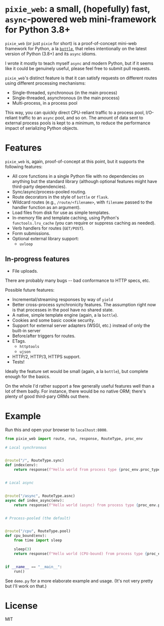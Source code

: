 # `pixie_web`: a small, (hopefully) fast, `async`-powered web mini-framework for Python 3.8+

`pixie_web` (or just `pixie` for short) is a proof-of-concept mini-web framework for Python, a la [`bottle`](http://bottlepy.org/), that relies intentionally on the latest version of Python (3.8+) and its `async` idioms.

I wrote it mostly to teach myself `async` and modern Python, but if it seems like it could be genuinely useful, please feel free to submit pull requests.

`pixie_web`'s distinct feature is that it can satisfy requests on different routes using different processing mechanisms:

* Single-threaded, synchronous (in the main process)
* Single-threaded, asynchronous (in the main process)
* Multi-process, in a process pool

This way, you can quickly direct CPU-reliant traffic to a process pool, I/O-reliant traffic to an `async` pool, and so on. The amount of data sent to external process pools is kept to a minimum, to reduce the performance impact of serializing Python objects.

# Features

`pixie_web` is, again, proof-of-concept at this point, but it supports the following features:

* All core functions in a single Python file with no dependencies on anything but the standard library (although optional features might have third-party dependencies).
* Sync/async/process-pooled routing.
* Route decorators in the style of `bottle` or `flask`.
* Wildcard routes (e.g., `/route/<filename>`, with `filename` passed to the handler function as an argument).
* Load files from disk for use as simple templates.
* In-memory file and template caching, using Python's `functools.lru_cache` (you can require or suppress caching as needed).
* Verb handlers for routes (`GET/POST`).
* Form submissions.
* Optional external library support:
  * `uvloop`

## In-progress features
* File uploads.

There are probably many bugs -- bad conformance to HTTP specs, etc.

Possible future features:

* Incremental/streaming responses by way of `yield`
* Better cross-process synchronicity features. The assumption right now is that processes in the pool have no shared state.
* A native, simple template engine (again, a la `bottle`).
* Cookies and some basic cookie security.
* Support for external server adapters (WSGI, etc.) instead of only the built-in server
* Before/after triggers for routes.
* ETags.
  * `httptools`
  * `ujson`
* HTTP/2, HTTP/3, HTTPS support.
* Tests!

Ideally the feature set would be small (again, a la `bottle`), but complete enough for the basics.

On the whole I'd rather support a few generally useful features well than a lot of them badly. For instance, there would be no native ORM; there's plenty of good third-pary ORMs out there.

# Example

Run this and open your browser to `localhost:8000`.

```python
from pixie_web import route, run, response, RouteType, proc_env

# Local synchronous


@route("/", RouteType.sync)
def index(env):
    return response(f"Hello world from process type {proc_env.proc_type}")


# Local async


@route("/async", RouteType.asnc)
async def index_async(env):
    return response(f"Hello world (async) from process type {proc_env.proc_type}")


# Process-pooled (the default)


@route("/cpu", RouteType.pool)
def cpu_bound(env):
    from time import sleep

    sleep(3)
    return response(f"Hello world (CPU-bound) from process type {proc_env.proc_type}")


if __name__ == "__main__":
    run()
```

See `demo.py` for a more elaborate example and usage. (It's not very pretty but I'll work on that.)

# License

MIT